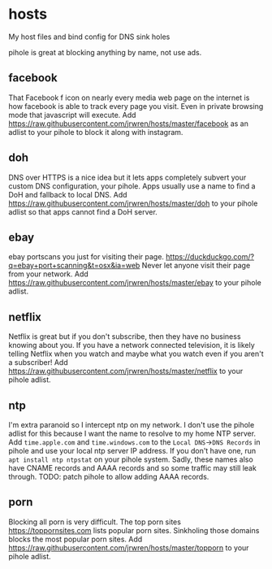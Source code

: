 # hosts
My host files and bind config for DNS sink holes

pihole is great at blocking anything by name, not use ads.

## facebook

That Facebook f icon on nearly every media web page on the internet is how facebook is able to track every page you visit.
Even in private browsing mode that javascript will execute. 
Add https://raw.githubusercontent.com/jrwren/hosts/master/facebook as an adlist to your pihole to block it along with instagram.

## doh

DNS over HTTPS is a nice idea but it lets apps completely subvert your custom DNS configuration, your pihole.
Apps usually use a name to find a DoH and fallback to local DNS.
Add https://raw.githubusercontent.com/jrwren/hosts/master/doh to your pihole adlist so that apps cannot find a DoH server.

## ebay

ebay portscans you just for visiting their page. https://duckduckgo.com/?q=ebay+port+scanning&t=osx&ia=web
Never let anyone visit their page from your network.
Add https://raw.githubusercontent.com/jrwren/hosts/master/ebay to your pihole adlist.

## netflix

Netflix is great but if you don't subscribe, then they have no business knowing about you.
If you have a network connected television, it is likely telling Netflix when you watch and maybe what you watch even if you aren't a subscriber!
Add https://raw.githubusercontent.com/jrwren/hosts/master/netflix to your pihole adlist.

## ntp

I'm extra paranoid so I intercept ntp on my network.
I don't use the pihole adlist for this because I want the name to resolve to my home NTP server.
Add `time.apple.com` and `time.windows.com` to the `Local DNS`->`DNS Records` in pihole and use your local ntp server IP address.
If you don't have one, run `apt install ntp ntpstat` on your pihole system.
Sadly, these names also have CNAME records and AAAA records and so some traffic may still leak through. TODO: patch pihole to allow adding AAAA records.

## porn

Blocking all porn is very difficult.
The top porn sites https://toppornsites.com lists popular porn sites.
Sinkholing those domains blocks the most popular porn sites.
Add https://raw.githubusercontent.com/jrwren/hosts/master/topporn to your pihole adlist.
